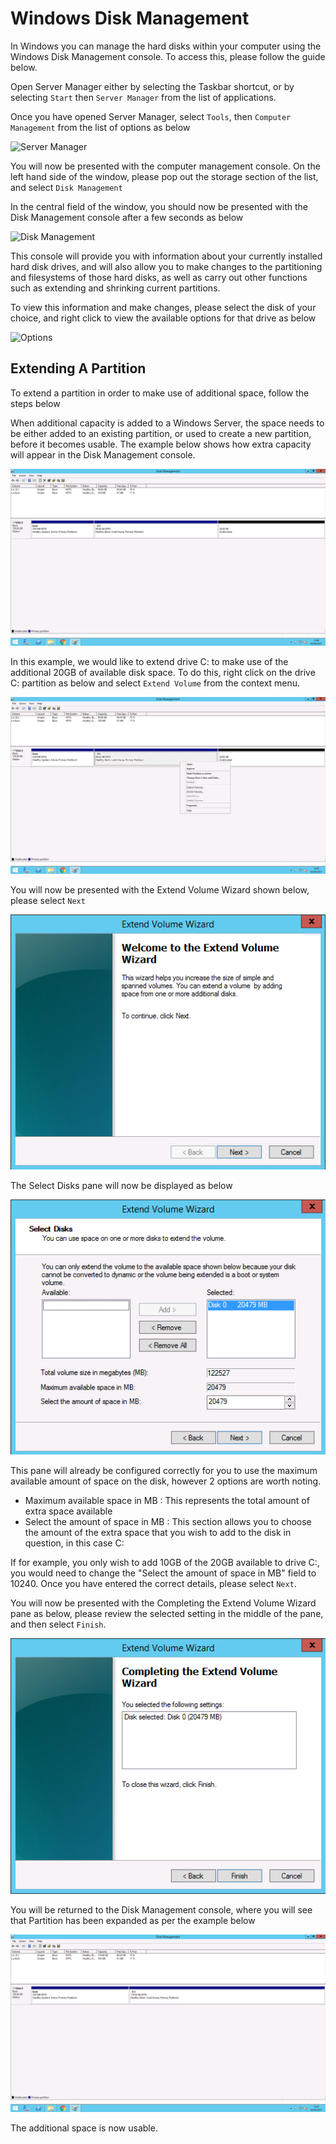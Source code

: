 # Windows Disk Management

In Windows you can manage the hard disks within your computer using the Windows Disk Management console.  To access this, please follow the guide below.

Open Server Manager either by selecting the Taskbar shortcut, or by selecting `Start` then `Server Manager` from the list of applications.

Once you have opened Server Manager, select `Tools`, then `Computer Management` from the list of options as below

![Server Manager](Images/diskmanagement/contextmenu.PNG)

You will now be presented with the computer management console. On the left hand side of the window, please pop out the storage section of the list, and select `Disk Management`

In the central field of the window, you should now be presented with the Disk Management console after a few seconds as below

![Disk Management](Images/diskmanagement/diskmanagement.PNG)

This console will provide you with information about your currently installed hard disk drives, and will also allow you to make changes to the partitioning and filesystems of those hard disks, as well as carry out other functions such as extending and shrinking current partitions.

To view this information and make changes, please select the disk of your choice, and right click to view the available options for that drive as below

![Options](Images/diskmanagement/diskmanagementcontextmenu.PNG)

## Extending A Partition

To extend a partition in order to make use of additional space, follow the steps below

When additional capacity is added to a Windows Server, the space needs to be either added to an existing partition, or used to create a new partition, before it becomes usable. The example below shows how extra capacity will appear in the Disk Management console.

![Disk Management-With Extra Space](Images/diskmanagement/freespacevisible.PNG)

In this example, we would like to extend drive C: to make use of the additional 20GB of available disk space. To do this, right click on the drive C: partition as below and select `Extend Volume` from the context menu.

![Partition Options](Images/diskmanagement/rightclickpartition.PNG)

You will now be presented with the Extend Volume Wizard shown below, please select `Next`

![Extend Wizard](Images/diskmanagement/extendwizard.PNG)

The Select Disks pane will now be displayed as below

![Select Disks](Images/diskmanagement/spaceselect.PNG)

This pane will already be configured correctly for you to use the maximum available amount of space on the disk, however 2 options are worth noting.

- Maximum available space in MB : This represents the total amount of extra space available
- Select the amount of space in MB : This section allows you to choose the amount of the extra space that you wish to add to the disk in question, in this case C:

If for example, you only wish to add 10GB of the 20GB available to drive C:, you would need to change the "Select the amount of space in MB" field to 10240. Once you have entered the correct details, please select `Next`.

You will now be presented with the Completing the Extend Volume Wizard pane as below, please review the selected setting in the middle of the pane, and then select `Finish`.

![Finish](Images/diskmanagement/complete.PNG)

You will be returned to the Disk Management console, where you will see that Partition has been expanded as per the example below

![Space Added](Images/diskmanagement/diskmanwithspaceadded.PNG)

The additional space is now usable.
